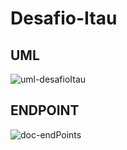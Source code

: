 # Desafio-Itau

## UML
![uml-desafioItau](https://user-images.githubusercontent.com/70698625/101284092-08beca00-37bd-11eb-940b-cda1e402f936.png)

## ENDPOINT

![doc-endPoints](https://user-images.githubusercontent.com/70698625/101284204-913d6a80-37bd-11eb-9bbb-f8b93224aa9f.png)


